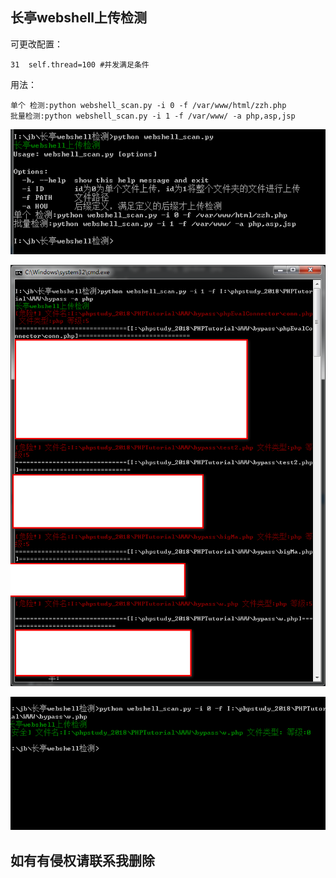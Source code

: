 ## 长亭webshell上传检测 ##
可更改配置：
```text
31  self.thread=100 #并发满足条件
```

用法：
```text
单个 检测:python webshell_scan.py -i 0 -f /var/www/html/zzh.php
批量检测:python webshell_scan.py -i 1 -f /var/www/ -a php,asp,jsp
```

![](img/2.png)

![](img/1.png)

![](img/3.png)

## 如有有侵权请联系我删除 ##